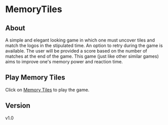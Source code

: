 # MemoryTiles

## About
<p>A simple and elegant looking game in which one must uncover tiles and match the logos in the stipulated time.
An option to retry during the game is available. The user will be provided a score based on the number of matches at the end of the game.
This game (just like other similar games) aims to improve one's memory power and reaction time.</p>

## Play Memory Tiles
Click on [Memory Tiles](https://shree675.github.io/MemoryTiles/) to play the game.

## Version
v1.0
